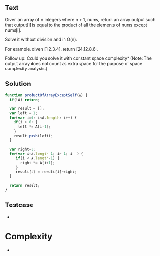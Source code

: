 ## Text
Given an array of n integers where n > 1, nums, return an array output such that output[i] is equal to the product of all the elements of nums except nums[i].

Solve it without division and in O(n).

For example, given [1,2,3,4], return [24,12,8,6].

Follow up:
Could you solve it with constant space complexity? (Note: The output array does not count as extra space for the purpose of space complexity analysis.)

## Solution
```javascript
function productOfArrayExceptSelf(A) {
  if(!A) return;
  
  var result = [];
  var left = 1;
  for(var i=0; i<A.length; i++) {
    if(i > 0) {
      left *= A[i-1];
    }
    result.push(left);
  }
  
  var right=1;
  for(var i=A.length-1; i>-1; i--) {
     if(i < A.length-1) {
       right *= A[i+1];
     }
     result[i] = result[i]*right;
  }
  
  return result;
}
```

## Testcase
-

# Complexity
-

